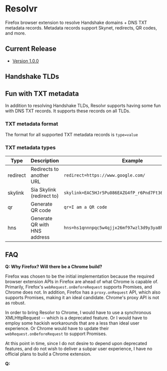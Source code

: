 # Resolvr

Firefox browser extension to resolve Handshake domains + DNS TXT metadata records. Metadata records support Skynet, redirects, QR codes, and more.

## Current Release

  * [Version 1.0.0](https://addons.mozilla.org/en-US/firefox/addon/resolvr/)

## Handshake TLDs

## Fun with TXT metadata

In addition to resolving Handshake TLDs, Resolvr supports having some fun with DNS TXT records. It supports these records 
on all TLDs.

### TXT metadata format

The format for all supported TXT metadata records is `type=value`

### TXT metadata types

Type | Description | Example
-----|-------------|--------
redirect | Redirects to another URL | `redirect=https://www.google.com/`
skylink | Sia Skylink (redirect to) | `skylink=EAC5HJr5Pu086EAZG4fP_r6Pnd7Ft366vt6t2AnjkoFb9Q`
qr | Generate QR code | `qr=I am a QR code`
hns | Generate QR with HNS address | `hns=hs1qnnnpqc5w4qjjx26mf97wzl3d9y3ya8hnq89t4f`

## FAQ

**Q: Why Firefox? Will there be a Chrome build?**

Firefox was chosen to be the initial implementation because the required browser extension APIs in Firefox are ahead of 
what Chrome is capable of. Primarily, Firefox's `webRequest.onBeforeRequest` supports Promises, and Chrome does not. In 
addition, Firefox has a `proxy.onRequest` API, which also supports Promises, making it an ideal candidate. Chrome's proxy 
API is not as robust.

In order to bring Resolvr to Chrome, I would have to use a synchronous XMLHttpRequest -- which is a deprecated feature. Or 
I would have to employ some hackish workarounds that are a less than ideal user experience. Or Chrome would have to update 
their `webRequest.onBeforeRequest` to support Promises.

At this point in time, since I do not desire to depend upon deprecated features, and do not wish to deliver a subpar user 
experience, I have no official plans to build a Chrome extension.

**Q:**
